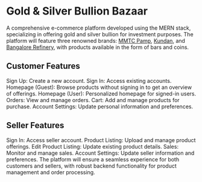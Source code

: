 # Gold & Silver Bullion Bazaar
A comprehensive e-commerce platform developed using the MERN stack, specializing in offering gold and silver bullion for investment purposes. The platform will feature three renowned brands: [MMTC Pamp](https://www.mmtcpamp.com/), [Kundan](https://www.kundangroup.com/), and [Bangalore Refinery](https://www.bangalorerefinery.com/), with products available in the form of bars and coins.

## Customer Features
Sign Up: Create a new account.
Sign In: Access existing accounts.
Homepage (Guest): Browse products without signing in to get an overview of offerings.
Homepage (User): Personalized homepage for signed-in users.
Orders: View and manage orders.
Cart: Add and manage products for purchase.
Account Settings: Update personal information and preferences.

## Seller Features
Sign In: Access seller account.
Product Listing: Upload and manage product offerings.
Edit Product Listing: Update existing product details.
Sales: Monitor and manage sales.
Account Settings: Update seller information and preferences.
The platform will ensure a seamless experience for both customers and sellers, with robust backend functionality for product management and order processing.
